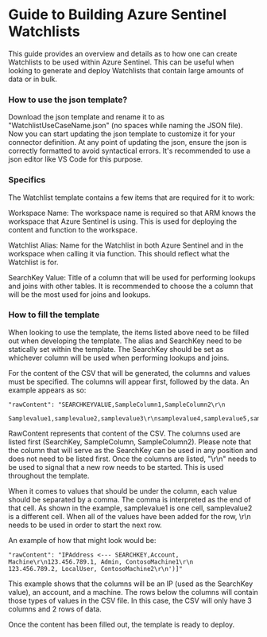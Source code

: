 # Guide to Building Azure Sentinel Watchlists

This guide provides an overview and details as to how one can create Watchlists to be used within Azure Sentinel. This can be useful when looking to generate and deploy Watchlists that contain large amounts of data or in bulk.

### How to use the json template?

Download the json template and rename it to as "WatchlistUseCaseName.json" (no spaces while naming the JSON file). Now you can start updating the json template to customize it for your connector definition. At any point of updating the json, ensure the json is correctly formatted to avoid syntactical errors. It's recommended to use a json editor like VS Code for this purpose.

### Specifics

The Watchlist template contains a few items that are required for it to work:

Workspace Name: The workspace name is required so that ARM knows the workspace that Azure Sentinel is using. This is used for deploying the content and function to the workspace.

Watchlist Alias: Name for the Watchlist in both Azure Sentinel and in the workspace when calling it via function. This should reflect what the Watchlist is for.

SearchKey Value: Title of a column that will be used for performing lookups and joins with other tables. It is recommended to choose the a column that will be the most used for joins and lookups.

### How to fill the template

When looking to use the template, the items listed above need to be filled out when developing the template. The alias and SearchKey need to be statically set within the template. The SearchKey should be set as whichever column will be used when performing lookups and joins.

For the content of the CSV that will be generated, the columns and values must be specified. The columns will appear first, followed by the data. An example appears as so:

    "rawContent": "SEARCHKEYVALUE,SampleColumn1,SampleColumn2\r\n
        Samplevalue1,samplevalue2,samplevalue3\r\nsamplevalue4,samplevalue5,samplevalue6\r\n')]

RawContent represents that content of the CSV. The columns used are listed first (SearchKey, SampleColumn, SampleColumn2). Please note that the column that will serve as the SearchKey can be used in any position and does not need to be listed first. Once the columns are listed, "\r\n" needs to be used to signal that a new row needs to be started. This is used throughout the template. 

When it comes to values that should be under the column, each value should be separated by a comma. The comma is interpreted as the end of that cell. As shown in the example, samplevalue1 is one cell, samplevalue2 is a different cell. When all of the values have been added for the row, \r\n needs to be used in order to start the next row.

An example of how that might look would be:

    "rawContent": "IPAddress <--- SEARCHKEY,Account, Machine\r\n123.456.789.1, Admin, ContosoMachine1\r\n
    123.456.789.2, LocalUser, ContosoMachine2\r\n')]"

This example shows that the columns will be an IP (used as the SearchKey value), an account, and a machine. The rows below the columns will contain those types of values in the CSV file. In this case, the CSV will only have 3 columns and 2 rows of data.

Once the content has been filled out, the template is ready to deploy.

